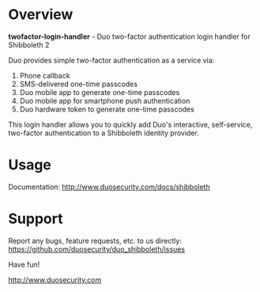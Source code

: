 # Overview

**twofactor-login-handler** - Duo two-factor authentication login handler for
Shibboleth 2

Duo provides simple two-factor authentication as a service via:

1.  Phone callback
2.  SMS-delivered one-time passcodes
3.  Duo mobile app to generate one-time passcodes
4.  Duo mobile app for smartphone push authentication
5.  Duo hardware token to generate one-time passcodes

This login handler allows you to quickly add Duo's interactive, self-service, two-factor authentication to a Shibboleth identity provider.

# Usage

Documentation: <http://www.duosecurity.com/docs/shibboleth>

# Support

Report any bugs, feature requests, etc. to us directly:
<https://github.com/duosecurity/duo_shibboleth/issues>

Have fun!

<http://www.duosecurity.com>
